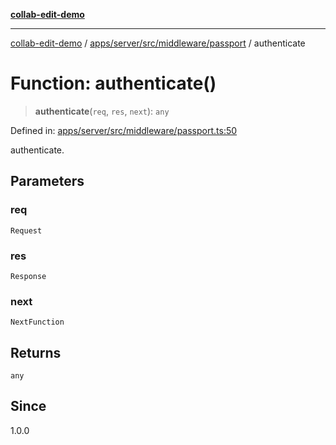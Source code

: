 [**collab-edit-demo**](../../../../../../README.md)

***

[collab-edit-demo](../../../../../../README.md) / [apps/server/src/middleware/passport](../README.md) / authenticate

# Function: authenticate()

> **authenticate**(`req`, `res`, `next`): `any`

Defined in: [apps/server/src/middleware/passport.ts:50](https://github.com/austyle-io/pub-sub-demo/blob/00b2f1e9b947d5e964db5c3be9502513c4374263/apps/server/src/middleware/passport.ts#L50)

authenticate.

## Parameters

### req

`Request`

### res

`Response`

### next

`NextFunction`

## Returns

`any`

## Since

1.0.0

